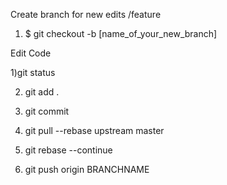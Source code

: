 Create branch for new edits /feature

1) $ git checkout -b [name_of_your_new_branch]

Edit Code

1)git status

2) git add .

3) git commit

4) git pull --rebase upstream master

5) git rebase --continue

6) git push origin BRANCHNAME

